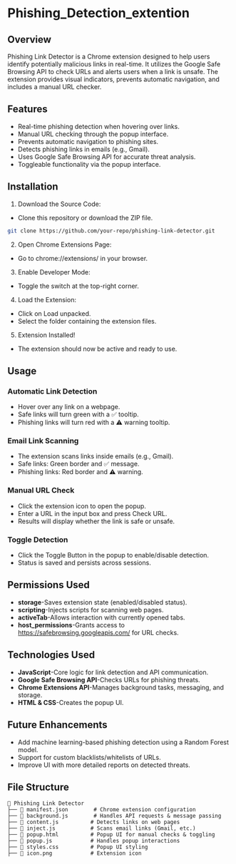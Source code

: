 # Phishing_Detection_extention

## Overview

Phishing Link Detector is a Chrome extension designed to help users identify potentially malicious links in real-time. It utilizes the Google Safe Browsing API to check URLs and alerts users when a link is unsafe. The extension provides visual indicators, prevents automatic navigation, and includes a manual URL checker.

## Features

-  Real-time phishing detection when hovering over links.
-  Manual URL checking through the popup interface.
-  Prevents automatic navigation to phishing sites.
-  Detects phishing links in emails (e.g., Gmail).
-  Uses Google Safe Browsing API for accurate threat analysis.
-  Toggleable functionality via the popup interface.

## Installation

1. Download the Source Code:
- Clone this repository or download the ZIP file.
 ```bash
git clone https://github.com/your-repo/phishing-link-detector.git
```

2. Open Chrome Extensions Page:
- Go to chrome://extensions/ in your browser.

3. Enable Developer Mode:
- Toggle the switch at the top-right corner.

4. Load the Extension:
- Click on Load unpacked.
- Select the folder containing the extension files.

5. Extension Installed!
- The extension should now be active and ready to use.

## Usage

### Automatic Link Detection
- Hover over any link on a webpage.
- Safe links will turn green with a ✅ tooltip.
- Phishing links will turn red with a ⚠️ warning tooltip.
### Email Link Scanning
- The extension scans links inside emails (e.g., Gmail).
- Safe links: Green border and ✅ message.
- Phishing links: Red border and ⚠️ warning.
### Manual URL Check
- Click the extension icon to open the popup.
- Enter a URL in the input box and press Check URL.
- Results will display whether the link is safe or unsafe.
### Toggle Detection
- Click the Toggle Button in the popup to enable/disable detection.
- Status is saved and persists across sessions.

## Permissions Used

- **storage**-Saves extension state (enabled/disabled status).
- **scripting**-Injects scripts for scanning web pages.
- **activeTab**-Allows interaction with currently opened tabs.
- **host_permissions**-Grants access to https://safebrowsing.googleapis.com/ for URL checks.

## Technologies Used

- **JavaScript**-Core logic for link detection and API communication.
- **Google Safe Browsing API**-Checks URLs for phishing threats.
- **Chrome Extensions API**-Manages background tasks, messaging, and storage.
- **HTML & CSS**-Creates the popup UI.

## Future Enhancements

- Add machine learning-based phishing detection using a Random Forest model.
- Support for custom blacklists/whitelists of URLs.
- Improve UI with more detailed reports on detected threats.

## File Structure
```
📂 Phishing Link Detector
├── 📄 manifest.json        # Chrome extension configuration
├── 📄 background.js        # Handles API requests & message passing
├── 📄 content.js          # Detects links on web pages
├── 📄 inject.js           # Scans email links (Gmail, etc.)
├── 📄 popup.html          # Popup UI for manual checks & toggling
├── 📄 popup.js            # Handles popup interactions
├── 📄 styles.css          # Popup UI styling
├── 📄 icon.png            # Extension icon
```
